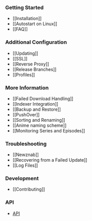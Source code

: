 ### Getting Started ###
- [[Installation]]
- [[Autostart on Linux]]
- [[FAQ]]

### Additional Configuration ###
- [[Updating]]
- [[SSL]]
- [[Reverse Proxy]]
- [[Release Branches]]
- [[Profiles]]

### More Information ###
- [[Failed Download Handling]]
- [[Indexer Integration]]
- [[Backup and Restore]]
- [[PushOver]]
- [[Sorting and Renaming]]
- [[Anime naming scheme]]
- [[Monitoring Series and Episodes]]

### Troubleshooting ###
- [[Newznab]]
- [[Recovering from a Failed Update]]
- [[Log Files]]

### Development ###
- [[Contributing]]

### API ###
- [API](/Sonarr/Sonarr/wiki/API)